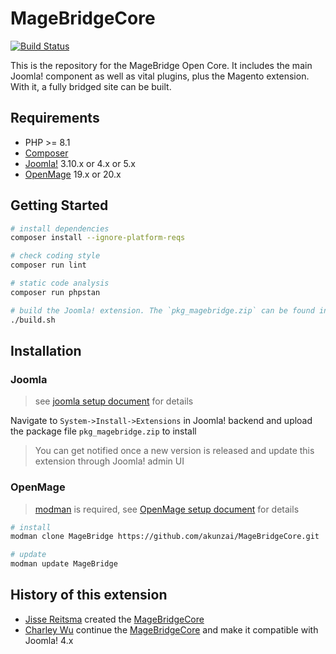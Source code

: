 # MageBridgeCore

[![Build Status][build-badge]][build]

[build]: https://github.com/akunzai/MageBridgeCore/actions/workflows/build.yml
[build-badge]: https://github.com/akunzai/MageBridgeCore/actions/workflows/build.yml/badge.svg

This is the repository for the MageBridge Open Core. It includes the main Joomla! component as well as vital plugins, plus the Magento extension. With it, a fully bridged site can be built.

## Requirements

- PHP >= 8.1
- [Composer](https://getcomposer.org/)
- [Joomla!](https://www.joomla.org/) 3.10.x or 4.x or 5.x
- [OpenMage](https://github.com/OpenMage/magento-lts) 19.x or 20.x

## Getting Started

```sh
# install dependencies
composer install --ignore-platform-reqs

# check coding style
composer run lint

# static code analysis
composer run phpstan

# build the Joomla! extension. The `pkg_magebridge.zip` can be found in the `dist/` directory
./build.sh
```

## Installation

### Joomla

> see [joomla setup document](./.devcontainer/joomla/) for details

Navigate to `System->Install->Extensions` in Joomla! backend and upload the package file `pkg_magebridge.zip` to install

> You can get notified once a new version is released and update this extension through Joomla! admin UI

### OpenMage

> [modman](https://github.com/colinmollenhour/modman) is required,
> see [OpenMage setup document](./.devcontainer/openmage/) for details

```sh
# install
modman clone MageBridge https://github.com/akunzai/MageBridgeCore.git

# update
modman update MageBridge
```

## History of this extension

- [Jisse Reitsma](https://github.com/jissereitsma) created the [MageBridgeCore](https://github.com/MageBridge/MageBridgeCore)
- [Charley Wu](https://github.com/akunzai) continue the [MageBridgeCore](https://github.com/akunzai/MageBridgeCore) and make it compatible with Joomla! 4.x
